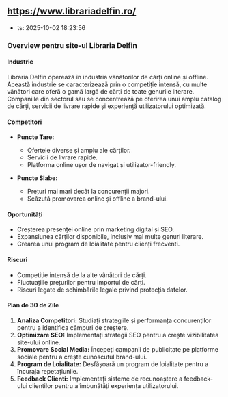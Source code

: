 ## https://www.librariadelfin.ro/

- ts: 2025-10-02 18:23:56

### Overview pentru site-ul Libraria Delfin

#### Industrie
Libraria Delfin operează în industria vânătorilor de cărți online și offline. Această industrie se caracterizează prin o competiție intensă, cu multe vânători care oferă o gamă largă de cărți de toate genurile literare. Companiile din sectorul său se concentrează pe oferirea unui amplu catalog de cărți, servicii de livrare rapide și experiență utilizatorului optimizată.

#### Competitori
- **Puncte Tare:**
  - Ofertele diverse și amplu ale cărților.
  - Servicii de livrare rapide.
  - Platforma online ușor de navigat și utilizator-friendly.

- **Puncte Slabe:**
  - Prețuri mai mari decât la concurenții majori.
  - Scăzută promovarea online și offline a brand-ului.

#### Oportunități
- Creșterea presenței online prin marketing digital și SEO.
- Expansiunea cărților disponibile, inclusiv mai multe genuri literare.
- Crearea unui program de loialitate pentru clienți frecventi.

#### Riscuri
- Competiție intensă de la alte vânători de cărți.
- Fluctuațiile prețurilor pentru importul de cărți.
- Riscuri legate de schimbările legale privind protecția datelor.

#### Plan de 30 de Zile
1. **Analiza Competitori:** Studiați strategiile și performanța concurenților pentru a identifica câmpuri de creștere.
2. **Optimizare SEO:** Implementați strategii SEO pentru a crește vizibilitatea site-ului online.
3. **Promovare Social Media:** Începeți campanii de publicitate pe platforme sociale pentru a crește cunoscutul brand-ului.
4. **Program de Loialitate:** Desfășoară un program de loialitate pentru a încuraja repetațiunile.
5. **Feedback Clienti:** Implementați sisteme de recunoaștere a feedback-ului clientilor pentru a îmbunătăți experiența utilizatorului.
